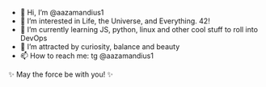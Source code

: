 - 👋 Hi, I’m @aazamandius1
- 👀 I’m interested in Life, the Universe, and Everything. 42!
- 🌱 I’m currently learning JS, python, linux and other cool stuff to roll into DevOps 
- 💞️ I’m attracted by curiosity, balance and beauty
- 📫 How to reach me: tg @aazamandius1

✨ May the force be with you! ✨
<!---
aazamandius1/aazamandius1 is a ✨ special ✨ repository because its `README.md` (this file) appears on your GitHub profile.
You can click the Preview link to take a look at your changes.
--->
